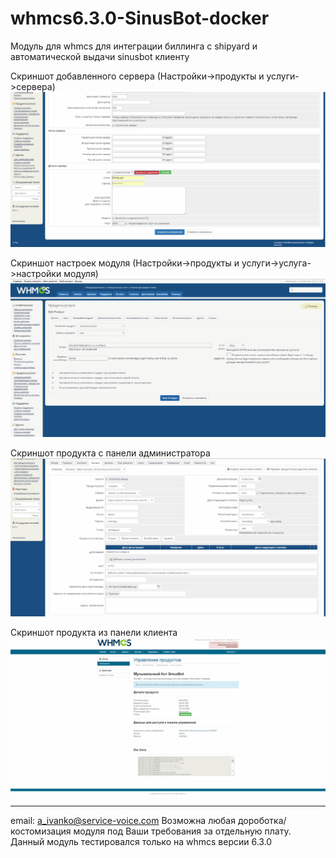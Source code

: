 # whmcs6.3.0-SinusBot-docker
Модуль для whmcs для интеграции биллинга с shipyard и автоматической выдачи sinusbot клиенту

Скриншот добавленного сервера (Настройки->продукты и услуги->сервера)
![Alt text](https://github.com/07artem132/whmcs6.3.0-SinusBot-docker/blob/master/screenshots/servers.png)

Скриншот настроек модуля (Настройки->продукты и услуги->услуга->настройки модуля)
![Alt text](https://github.com/07artem132/whmcs6.3.0-SinusBot-docker/blob/master/screenshots/product.png)

Скриншот продукта с панели администратора
![Alt text](https://github.com/07artem132/whmcs6.3.0-SinusBot-docker/blob/master/screenshots/admin.png)

Скриншот продукта из панели клиента
![Alt text](https://github.com/07artem132/whmcs6.3.0-SinusBot-docker/blob/master/screenshots/client.png)

---------
email: a_ivanko@service-voice.com
Возможна любая дороботка/костомизация модуля под Ваши требования за отдельную плату.
Данный модуль тестировался только на whmcs  версии 6.3.0
